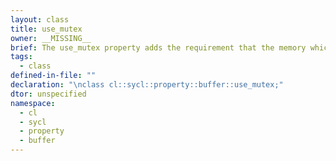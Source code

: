 ```yaml
---
layout: class
title: use_mutex
owner: __MISSING__
brief: The use_mutex property adds the requirement that the memory which is owned by the SYCL buffer can be shared with the application via a mutex_class provided to the property. The mutex is locked by the runtime whenever the data is in use and unlocked otherwise. Data is synchronized with host data when the mutex is unlocked by the runtime.
tags:
  - class
defined-in-file: ""
declaration: "\nclass cl::sycl::property::buffer::use_mutex;"
dtor: unspecified
namespace:
  - cl
  - sycl
  - property
  - buffer
---
```

